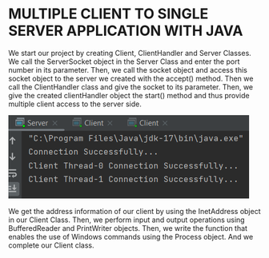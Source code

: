 # MULTIPLE CLIENT TO SINGLE SERVER APPLICATION WITH JAVA

We start our project by creating Client, ClientHandler and Server Classes.
We call the ServerSocket object in the Server Class and enter the port number in its parameter.
Then, we call the socket object and access this socket object to the server we created with the accept() method.
Then we call the ClientHandler class and give the socket to its parameter.
Then, we give the created clientHandler object the start() method and thus provide multiple client access to the server side.

![](images/1.png)

We get the address information of our client by using the InetAddress object in our Client Class.
Then, we perform input and output operations using BufferedReader and PrintWriter objects.
Then, we write the function that enables the use of Windows commands using the Process object.
And we complete our Client class.
